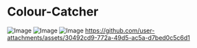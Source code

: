 # Colour-Catcher
![Image](https://github.com/user-attachments/assets/c9c81758-fd83-4044-af15-f2a7bb032b1e)
![Image](https://github.com/user-attachments/assets/19a00794-6bf7-4880-aea1-350a9c0668f1)
![Image](https://github.com/user-attachments/assets/e0171b49-6973-44bb-b8b9-138aa3dcdecb)
https://github.com/user-attachments/assets/30492cd9-772a-49d5-ac5a-d7bed0c5c6d1
